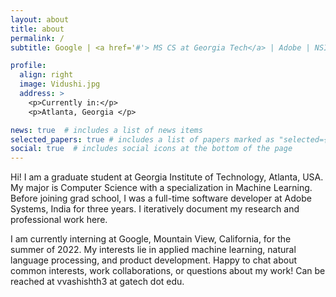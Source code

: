 ```yaml
---
layout: about
title: about
permalink: /
subtitle: Google | <a href='#'> MS CS at Georgia Tech</a> | Adobe | NSIT

profile:
  align: right
  image: Vidushi.jpg
  address: >
    <p>Currently in:</p>
    <p>Atlanta, Georgia </p>

news: true  # includes a list of news items
selected_papers: true # includes a list of papers marked as "selected={true}"
social: true  # includes social icons at the bottom of the page
---
```


Hi! I am a graduate student at Georgia Institute of Technology, Atlanta, USA. My major is Computer Science with a specialization in Machine Learning. Before joining grad school, I was a full-time software developer at Adobe Systems, India for three years. I iteratively document my research and professional work here.

I am currently interning at Google, Mountain View, California, for the summer of 2022. My interests lie in applied machine learning, natural language processing, and product development. Happy to chat about common interests, work collaborations, or questions about my work! Can be reached at vvashishth3 at gatech dot edu.